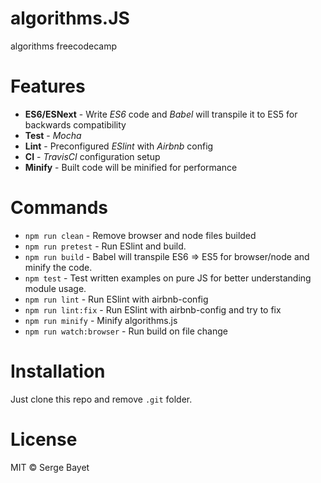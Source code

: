 # algorithms.JS

algorithms freecodecamp

# Features

- **ES6/ESNext** - Write _ES6_ code and _Babel_ will transpile it to ES5 for backwards compatibility
- **Test** - _Mocha_
- **Lint** - Preconfigured _ESlint_ with _Airbnb_ config
- **CI** - _TravisCI_ configuration setup
- **Minify** - Built code will be minified for performance

# Commands

- `npm run clean` - Remove browser and node files builded
- `npm run pretest` - Run ESlint and build.
- `npm run build` - Babel will transpile ES6 => ES5 for browser/node and minify the code.
- `npm test` - Test written examples on pure JS for better understanding module usage.
- `npm run lint` - Run ESlint with airbnb-config
- `npm run lint:fix` - Run ESlint with airbnb-config and try to fix
- `npm run minify` - Minify algorithms.js
- `npm run watch:browser` - Run build on file change

# Installation

Just clone this repo and remove `.git` folder.

# License

MIT © Serge Bayet
